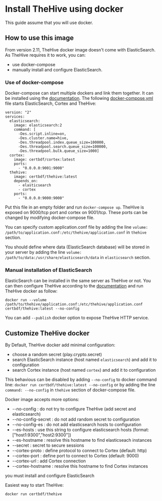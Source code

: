 # Install TheHive using docker

This guide assume that you will use docker.

## How to use this image

From version 2.11, TheHive docker image doesn't come with ElasticSearch. As TheHive requires it to work, you can:
 - use docker-compose
 - manually install and configure ElasticSearch.

### Use of docker-compose

Docker-compose can start multiple dockers and link them together. It can be installed using the
[documentation](https://docs.docker.com/compose/install/).
The following [docker-compose.yml](https://raw.githubusercontent.com/CERT-BDF/TheHive/master/docker/docker-compose.yml)
file starts ElasticSearch, Cortex and TheHive:
```
version: "2"
services:
  elasticsearch:
    image: elasticsearch:2
    command: [
      -Des.script.inline=on,
      -Des.cluster.name=hive,
      -Des.threadpool.index.queue_size=100000,
      -Des.threadpool.search.queue_size=100000,
      -Des.threadpool.bulk.queue_size=1000]
  cortex:
    image: certbdf/cortex:latest
    ports:
      - "0.0.0.0:9001:9000"
  thehive:
    image: certbdf/thehive:latest
    depends_on:
      - elasticsearch
      - cortex
    ports:
      - "0.0.0.0:9000:9000"
```
Put this file in an empty folder and run `docker-compose up`. TheHive is exposed on 9000/tcp port and cortex on
9001/tcp. These ports can be changed by modifying docker-compose file.

You can specify custom application.conf file by adding the line
`volume: /path/to/application.conf:/etc/thehive/application.conf` in `thehive` section.

You should define where data (ElasticSearch database) will be stored in your server by adding the line
`volume: /path/to/data:/usr/share/elasticsearch/data` in `elasticsearch` section.

### Manual installation of ElasticSearch

ElasticSearch can be installed in the same server as TheHive or not. You can then configure TheHive according to the
[documentation](../admin/configuration.md) and run TheHive docker as follow:
```
docker run --volume /path/to/thehive/application.conf:/etc/thehive/application.conf certbdf/thehive:latest --no-config
```

You can add `--publish` docker option to expose TheHive HTTP service.

## Customize TheHive docker

By Default, TheHive docker add minimal configuration:
 - choose a random secret (play.crypto.secret)
 - search ElasticSearch instance (host named `elasticsearch`) and add it to configuration
 - search Cortex instance (host named `cortex`) and add it to configuration 

This behavious can be disabled by adding `--no-config` to docker command line:
`docker run certbdf/thehive:latest --no-config` or by adding the line `command: --no-config` in `thehive` section of
docker-compose file.
 
Docker image accepts more options:
 - --no-config             : do not try to configure TheHive (add secret and elasticsearch)
 - --no-config-secret      : do not add random secret to configuration
 - --no-config-es          : do not add elasticsearch hosts to configuration
 - --es-hosts <esconfig>   : use this string to configure elasticsearch hosts (format: ["host1:9300","host2:9300"])
 - --es-hostname <host>    : resolve this hostname to find elasticseach instances
 - --secret <secret>       : secret to secure sessions
 - --cortex-proto <proto>  : define protocol to connect to Cortex (default: http)
 - --cortex-port <port>    : define port to connect to Cortex (default: 9000)
 - --cortex-url <url>      : add Cortex connection
 - --cortex-hostname <host>: resolve this hostname to find Cortex instances

 
you must install and configure ElasticSearch

Easiest way to start TheHive:
```
docker run certbdf/thehive
```